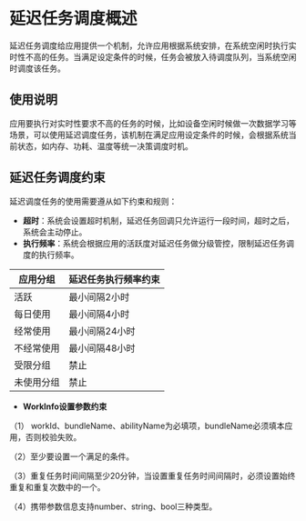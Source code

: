 # 延迟任务调度概述

延迟任务调度给应用提供一个机制，允许应用根据系统安排，在系统空闲时执行实时性不高的任务。当满足设定条件的时候，任务会被放入待调度队列，当系统空闲时调度该任务。

## 使用说明

应用要执行对实时性要求不高的任务的时候，比如设备空闲时候做一次数据学习等场景，可以使用延迟调度任务，该机制在满足应用设定条件的时候，会根据系统当前状态，如内存、功耗、温度等统一决策调度时机。

## 延迟任务调度约束

延迟调度任务的使用需要遵从如下约束和规则：

- **超时**：系统会设置超时机制，延迟任务回调只允许运行一段时间，超时之后，系统会主动停止。
- **执行频率**：系统会根据应用的活跃度对延迟任务做分级管控，限制延迟任务调度的执行频率。

应用分组             |     延迟任务执行频率约束                            
--------------------|-------------------------
活跃 | 最小间隔2小时
每日使用 | 最小间隔4小时 
经常使用 | 最小间隔24小时 
不经常使用 | 最小间隔48小时 
受限分组 | 禁止 
未使用分组 | 禁止 

- **WorkInfo设置参数约束** 

（1） workId、bundleName、abilityName为必填项，bundleName必须填本应用，否则校验失败。

（2）至少要设置一个满足的条件。

（3）重复任务时间间隔至少20分钟，当设置重复任务时间间隔时，必须设置始终重复和重复次数中的一个。

（4）携带参数信息支持number、string、bool三种类型。